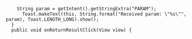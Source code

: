        String param = getIntent().getStringExtra("PARAM");
          Toast.makeText(this, String.format("Received param: \"%s\"", param), Toast.LENGTH_LONG).show();
      }
      public void onReturnResultClick(View view) {